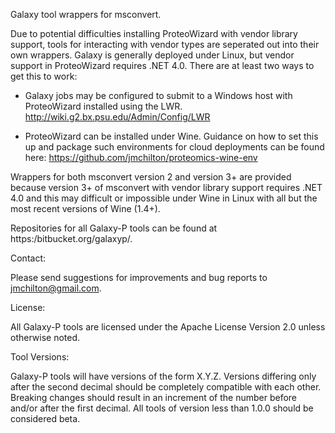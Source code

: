 Galaxy tool wrappers for msconvert.

Due to potential difficulties installing ProteoWizard with vendor
library support, tools for interacting with vendor types are seperated
out into their own wrappers. Galaxy is generally deployed under Linux,
but vendor support in ProteoWizard requires .NET 4.0. There are at
least two ways to get this to work:

  * Galaxy jobs may be configured to submit to a Windows host with
    ProteoWizard installed using the
    LWR. http://wiki.g2.bx.psu.edu/Admin/Config/LWR

  * ProteoWizard can be installed under Wine. Guidance on how to set
    this up and package such environments for cloud deployments can be
    found here: https://github.com/jmchilton/proteomics-wine-env

Wrappers for both msconvert version 2 and version 3+ are provided
because version 3+ of msconvert with vendor library support requires
.NET 4.0 and this may difficult or impossible under Wine in Linux with
all but the most recent versions of Wine (1.4+).


Repositories for all Galaxy-P tools can be found at
https:/bitbucket.org/galaxyp/.

Contact:

Please send suggestions for improvements and bug reports to
jmchilton@gmail.com.

License:

All Galaxy-P tools are licensed under the Apache License Version 2.0
unless otherwise noted.

Tool Versions:

Galaxy-P tools will have versions of the form X.Y.Z. Versions
differing only after the second decimal should be completely
compatible with each other. Breaking changes should result in an
increment of the number before and/or after the first decimal. All
tools of version less than 1.0.0 should be considered beta.
